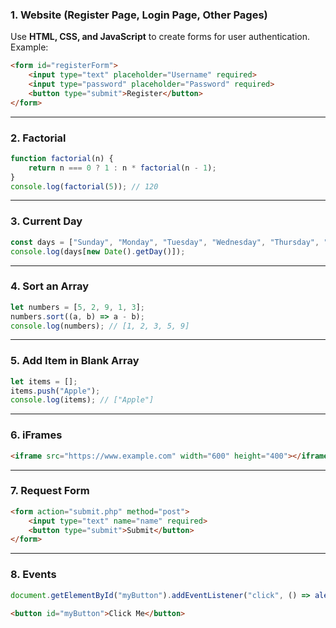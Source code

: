 ### **1. Website (Register Page, Login Page, Other Pages)**  
Use **HTML, CSS, and JavaScript** to create forms for user authentication. Example:  
```html
<form id="registerForm">
    <input type="text" placeholder="Username" required>
    <input type="password" placeholder="Password" required>
    <button type="submit">Register</button>
</form>
```

---

### **2. Factorial**  
```js
function factorial(n) {
    return n === 0 ? 1 : n * factorial(n - 1);
}
console.log(factorial(5)); // 120
```

---

### **3. Current Day**  
```js
const days = ["Sunday", "Monday", "Tuesday", "Wednesday", "Thursday", "Friday", "Saturday"];
console.log(days[new Date().getDay()]);
```

---

### **4. Sort an Array**  
```js
let numbers = [5, 2, 9, 1, 3];
numbers.sort((a, b) => a - b);
console.log(numbers); // [1, 2, 3, 5, 9]
```

---

### **5. Add Item in Blank Array**  
```js
let items = [];
items.push("Apple");
console.log(items); // ["Apple"]
```

---

### **6. iFrames**  
```html
<iframe src="https://www.example.com" width="600" height="400"></iframe>
```

---

### **7. Request Form**  
```html
<form action="submit.php" method="post">
    <input type="text" name="name" required>
    <button type="submit">Submit</button>
</form>
```

---

### **8. Events**  
```js
document.getElementById("myButton").addEventListener("click", () => alert("Clicked!"));
```
```html
<button id="myButton">Click Me</button>
```